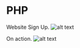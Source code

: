 # PHP
 
Website Sign Up.
![alt text](https://imgur.com/YygLO3P.png)

On action.
![alt text](https://imgur.com/sreb0PI.gif)
